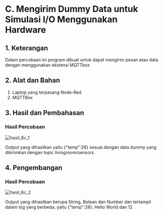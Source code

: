 # C. Mengirim Dummy Data untuk Simulasi I/O Menggunakan Hardware

## 1. Keterangan

Dalam percobaan ini program dibuat untuk dapat mengirim pesan atau data dengan menggunakan ekstensi MQTTbox

## 2. Alat dan Bahan
1. Laptop yang terpasang Node-Red
2. MQTTBox

## 3. Hasil dan Pembahasan

### Hasil Percobaan

![hasil_6c_1](https://github.com/milham08330/Embedded-System/assets/42812745/b3e9aa8d-9ee7-49d2-95ba-9038f3dcc1ad)


Output yang dihasilkan yaitu {"temp":26} sesuai dengan data dummy yang dikirimkan dengan topic livingroom/sensors.

## 4. Pengembangan 

### Hasil Percobaan

![hasil_6c_2](https://github.com/milham08330/Embedded-System/assets/42812745/91770fb7-7e3e-4526-833d-d42343333181)

Output yang dihasilkan berupa String, Bolean dan Number dan tertampil dalam log yang berbeda, yaitu {"temp":26}, Hello World dan 12
